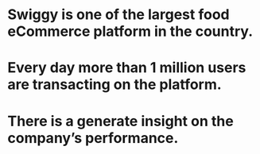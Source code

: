 # Swiggy is one of the largest food eCommerce platform in the country.
# Every day more than 1 million users are transacting on the platform.
# There is a generate insight on the company’s performance.
